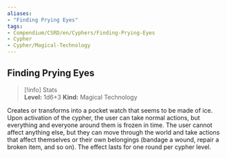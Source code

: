 ```yaml
---
aliases:
- "Finding Prying Eyes"
tags:
- Compendium/CSRD/en/Cyphers/Finding-Prying-Eyes
- Cypher
- Cypher/Magical-Technology
---
```

  
## Finding Prying Eyes  
>[!info] Stats  
> **Level:** 1d6+3 
> **Kind:** Magical Technology
  
Creates or transforms into a pocket watch that seems to be made of ice. Upon activation of the cypher, the user can take normal actions, but everything and everyone around them is frozen in time. The user cannot affect anything else, but they can move through the world and take actions that affect themselves or their own belongings (bandage a wound, repair a broken item, and so on). The effect lasts for one round per cypher level.
